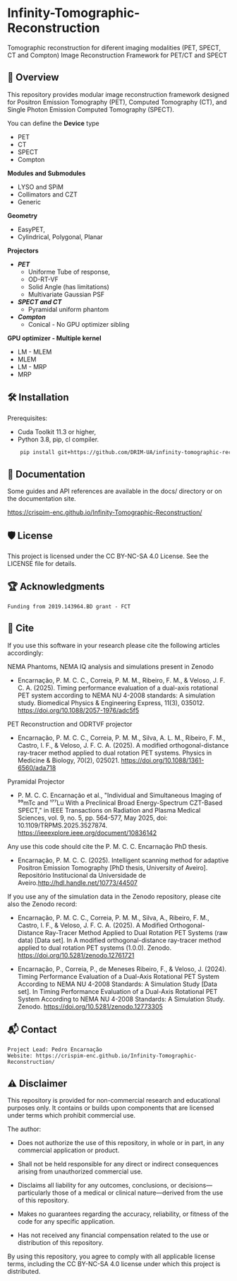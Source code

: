 # Infinity-Tomographic-Reconstruction
Tomographic reconstruction for diferent imaging modalities (PET, SPECT, CT and Compton)
Image Reconstruction Framework for PET/CT and SPECT

## 🚀 Overview

This repository provides modular image reconstruction framework designed for Positron Emission Tomography (PET),
Computed Tomography (CT), and Single Photon Emission Computed Tomography (SPECT). 

You can define the **Device** type
 + PET
 + CT
 + SPECT
 + Compton

**Modules and Submodules**
 + LYSO and SPiM
 + Collimators and CZT
 + Generic

**Geometry**
   + EasyPET, 
   + Cylindrical, Polygonal, Planar

**Projectors**
   + ***PET***
     + Uniforme Tube of response,
     + OD-RT-VF
     + Solid Angle (has limitations)
     + Multivariate Gaussian PSF
   + ***SPECT and CT*** 
     + Pyramidal uniform phantom
   +  ***Compton***
      + Conical - No GPU optimizer sibling

**GPU optimizer - Multiple kernel**
   + LM - MLEM
   + MLEM
   + LM - MRP
   + MRP


## 🛠️ Installation
Prerequisites:
+ Cuda Toolkit 11.3 or higher, 
+ Python 3.8, pip, cl compiler.

```bash
    pip install git+https://github.com/DRIM-UA/infinity-tomographic-reconstruction.git
```

## 📖 Documentation

Some guides and API references are available in the docs/ directory or on the documentation site.

https://crispim-enc.github.io/Infinity-Tomographic-Reconstruction/

## 🛡️ License

This project is licensed under the CC BY-NC-SA 4.0 License. See the LICENSE file for details.

## 🏆 Acknowledgments

    Funding from 2019.143964.BD grant - FCT

## 📖 Cite

If you use this software in your research please cite the following articles accordingly:


NEMA Phantoms, NEMA IQ analysis and simulations present in Zenodo

+ Encarnação, P. M. C. C., Correia, P. M. M., Ribeiro, F. M., & Veloso, J. F. C. A. (2025). 
Timing performance evaluation of a dual-axis rotational PET system according to NEMA NU 4-2008 standards: A simulation study. Biomedical Physics & Engineering Express, 11(3), 035012. https://doi.org/10.1088/2057-1976/adc5f5
 
PET Reconstruction and ODRTVF projector
+ Encarnação, P. M. C. C., Correia, P. M. M., Silva, A. L. M., Ribeiro, F. M., Castro, I. F., & Veloso, J. F. C. A. (2025).
A modified orthogonal-distance ray-tracer method applied to dual rotation PET systems. Physics in Medicine & Biology, 70(2), 025021. https://doi.org/10.1088/1361-6560/ada718

Pyramidal Projector
+ P. M. C. C. Encarnação et al., "Individual and Simultaneous Imaging of ⁹⁹mTc and ¹⁷⁷Lu With a Preclinical Broad Energy-Spectrum CZT-Based SPECT," in 
IEEE Transactions on Radiation and Plasma Medical Sciences, vol. 9, no. 5, pp. 564-577, May 2025, doi: 10.1109/TRPMS.2025.3527874. https://ieeexplore.ieee.org/document/10836142

Any use this code should cite the P. M. C. C. Encarnação PhD thesis.
+ Encarnação, P. M. C. C. (2025). Intelligent scanning method for adaptive Positron Emission Tomography 
[PhD thesis, University of Aveiro]. Repositório Institucional da Universidade de Aveiro.http://hdl.handle.net/10773/44507

If you use any of the simulation data in the Zenodo repository, please cite also the Zenodo record:
+ Encarnação, P. M. C. C., Correia, P. M. M., Silva, A., Ribeiro, F. M., Castro, I. F., & Veloso, J. F. C. A. (2025). 
A Modified Orthogonal-Distance Ray-Tracer Method Applied to Dual Rotation PET Systems (raw data) [Data set]. 
In A modified orthogonal-distance ray-tracer method applied to dual rotation PET systems (1.0.0). Zenodo. https://doi.org/10.5281/zenodo.12761721

+ Encarnação, P., Correia, P., de Meneses Ribeiro, F., & Veloso, J. (2024). Timing Performance Evaluation of a Dual-Axis Rotational PET System According to NEMA NU 4-2008 Standards: A Simulation Study [Data set]. In Timing Performance Evaluation of a Dual-Axis Rotational PET System According to NEMA NU 4-2008 Standards: A Simulation Study. Zenodo. https://doi.org/10.5281/zenodo.12773305

## 📬 Contact

    Project Lead: Pedro Encarnação
    Website: https://crispim-enc.github.io/Infinity-Tomographic-Reconstruction/
   
## ⚠️ Disclaimer

This repository is provided for non-commercial research and educational purposes only. It contains or builds upon
components that are licensed under terms which prohibit commercial use.

The author:

+ Does not authorize the use of this repository, in whole or in part, in any commercial application or product.

+ Shall not be held responsible for any direct or indirect consequences arising from unauthorized commercial use.

+ Disclaims all liability for any outcomes, conclusions, or decisions—particularly those of a medical or clinical 
nature—derived from the use of this repository.

+ Makes no guarantees regarding the accuracy, reliability, or fitness of the code for any specific application.

+ Has not received any financial compensation related to the use or distribution of this repository.

By using this repository, you agree to comply with all applicable license terms, 
including the CC BY-NC-SA 4.0 license under which this project is distributed.
